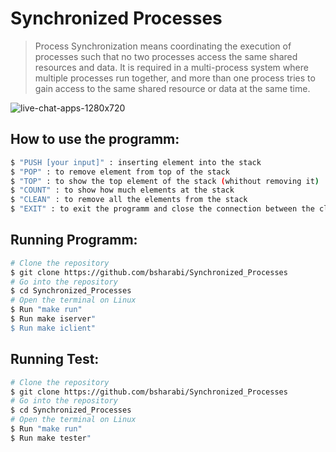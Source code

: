 # Synchronized Processes

> Process Synchronization means coordinating the execution of processes such that no two processes access the same shared resources and data. It is required in a multi-process system where multiple processes run together, and more than one process tries to gain access to the same shared resource or data at the same time.

![live-chat-apps-1280x720](https://miro.medium.com/max/1400/0*bbTnCsiT0klMbi3q.png)

## How to use the programm:
```bash
$ "PUSH [your input]" : inserting element into the stack
$ "POP" : to remove element from top of the stack
$ "TOP" : to show the top element of the stack (whithout removing it)
$ "COUNT" : to show how much elements at the stack
$ "CLEAN" : to remove all the elements from the stack
$ "EXIT" : to exit the programm and close the connection between the client and the server
```

## Running Programm:
```bash
# Clone the repository
$ git clone https://github.com/bsharabi/Synchronized_Processes
# Go into the repository
$ cd Synchronized_Processes
# Open the terminal on Linux
$ Run "make run"
$ Run make iserver"
$ Run make iclient"
```

## Running Test:

```bash
# Clone the repository
$ git clone https://github.com/bsharabi/Synchronized_Processes
# Go into the repository
$ cd Synchronized_Processes
# Open the terminal on Linux
$ Run "make run"
$ Run make tester"
```